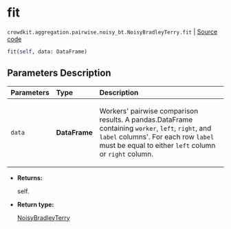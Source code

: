 # fit
`crowdkit.aggregation.pairwise.noisy_bt.NoisyBradleyTerry.fit` | [Source code](https://github.com/Toloka/crowd-kit/blob/v1.0.0/crowdkit/aggregation/pairwise/noisy_bt.py#L28)

```python
fit(self, data: DataFrame)
```

## Parameters Description

| Parameters | Type | Description |
| :----------| :----| :-----------|
`data`|**DataFrame**|<p>Workers&#x27; pairwise comparison results. A pandas.DataFrame containing `worker`, `left`, `right`, and `label` columns&#x27;. For each row `label` must be equal to either `left` column or `right` column.</p>

* **Returns:**

  self.

* **Return type:**

  [NoisyBradleyTerry](crowdkit.aggregation.pairwise.noisy_bt.NoisyBradleyTerry.md)
